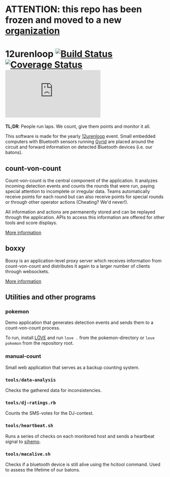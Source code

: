 # ATTENTION: this repo has been frozen and moved to a new [organization](https://github.com/12urenloop)

# 12urenloop [![Build Status](https://travis-ci.org/ZeusWPI/12urenloop.svg?branch=master)](https://travis-ci.org/ZeusWPI/12urenloop) [![Coverage Status](https://coveralls.io/repos/ZeusWPI/12urenloop/badge.svg?branch=master)](https://coveralls.io/r/ZeusWPI/12urenloop?branch=master) [![Analytics](https://ga-beacon.appspot.com/UA-25444917-6/ZeusWPI/12Urenloop/README.markdown?pixel)](https://github.com/igrigorik/ga-beacon)

**TL;DR**: People run laps. We count, give them points and monitor it all.

This software is made for the yearly [12urenloop](https://12urenloop.be/) event. Small embedded computers with Bluetooth sensors running [Gyrid](https://github.com/Roel/Gyrid) are placed around the circuit and forward information on detected Bluetooth devices (i.e. our batons).

## count-von-count

Count-von-count is the central component of the application. It analyzes incoming detection events and counts the rounds that were run, paying special attention to incomplete or irregular data. Teams automatically receive points for each round but can also receive points for special rounds or through other operator actions (Cheating? We'd never!).

All information and actions are permanently stored and can be replayed through the application. APIs to access this information are offered for other tools and score displays.

[More information](count-von-count/README.markdown)

## boxxy

Boxxy is an application-level proxy server which receives information from count-von-count and distributes it again to a larger number of clients through websockets.

[More information](boxxy/README.markdown)

## Utilities and other programs

### pokemon

Demo application that generates detection events and sends them to a count-von-count process.

To run, install [LÖVE](https://love2d.org/) and run `love .` from the pokemon-directory or `love pokemon` from the repository root.

### manual-count

Small web application that serves as a backup counting system.

### `tools/data-analysis`

Checks the gathered data for inconsistencies.

### `tools/dj-ratings.rb`

Counts the SMS-votes for the DJ-contest.

### `tools/heartbeat.sh`

Runs a series of checks on each monitored host and sends a heartbeat signal to [sihemo](https://github.com/jaspervdj/sihemo).

### `tools/macalive.sh`

Checks if a bluetooth device is still alive using the hcitool command. Used to assess the lifetime of our batons.
